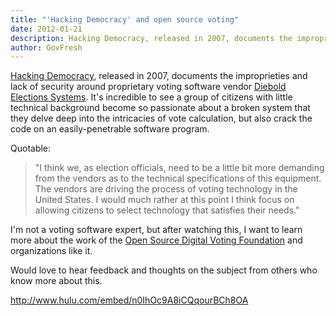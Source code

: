 ```yaml
---
title: "'Hacking Democracy' and open source voting"
date: 2012-01-21
description: Hacking Democracy, released in 2007, documents the improprieties and lack of security around proprietary voting software vendor Diebold Elections Systems.
author: GovFresh
---
```


<a href="http://www.hackingdemocracy.com/">Hacking Democracy</a>, released in 2007, documents the improprieties and lack of security around proprietary voting software vendor <a href="http://en.wikipedia.org/wiki/Premier_Election_Solutions">Diebold Elections Systems</a>. It's incredible to see a group of citizens with little technical background become so passionate about a broken system that they delve deep into the intricacies of vote calculation, but also crack the code on an easily-penetrable software program.

Quotable:

<blockquote>"I think we, as election officials, need to be a little bit more demanding from the vendors as to the technical specifications of this equipment. The vendors are driving the process of voting technology in the United States. I would much rather at this point I think focus on allowing citizens to select technology that satisfies their needs."</blockquote>

I'm not a voting software expert, but after watching this, I want to learn more about the work of the <a href="http://www.osdv.org/">Open Source Digital Voting Foundation</a> and organizations like it.

Would love to hear feedback and thoughts on the subject from others who know more about this.

<a href="http://www.hulu.com/embed/n0IhOc9A8iCQqourBCh8OA">http://www.hulu.com/embed/n0IhOc9A8iCQqourBCh8OA</a>
